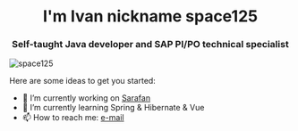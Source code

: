 
<h1 align="center">I'm Ivan nickname space125</h1>
<h3 align="center">Self-taught Java developer and SAP PI/PO technical specialist</h3>

<p align="left"> <img src="https://komarev.com/ghpvc/?username=space125" alt="space125" /> </p>


Here are some ideas to get you started:

- 🔭 I’m currently working on [Sarafan](https://github.com/Space125/sarafan)
- 🌱 I’m currently learning Spring & Hibernate & Vue
- 📫 How to reach me: [e-mail](mailto:kurilov@list.ru?subject=[GitHub])

